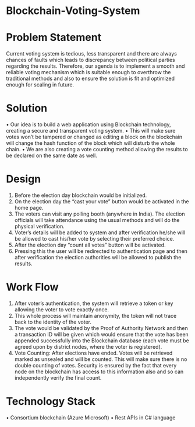 # Blockchain-Voting-System 

# Problem Statement
Current voting system is tedious, less transparent and there are always chances of faults which leads to discrepancy between political parties regarding the results.
Therefore, our agenda is to implement a smooth and reliable voting mechanism which is suitable enough to overthrow the traditional methods and also to ensure the solution is fit and optimized enough for scaling in future.

# Solution
•	Our idea is to build a web application using Blockchain technology, creating a secure and transparent voting system.
•	This will make sure votes won’t be tampered or changed as editing a block on the blockchain will change the hash function of the block which will disturb the whole chain.
•	We are also creating a vote counting method allowing the results to be declared on the same date as well.

# Design 	
1.	Before the election day blockchain would be initialized. 
2.	On the election day the “cast your vote” button would be activated in the home page.
3.	The voters can visit any polling booth (anywhere in India). The election officials will take attendance using the usual methods and will do the physical verification. 
4.	Voter’s details will be added to system and after verification he/she will be allowed to cast his/her vote by selecting their preferred choice.
5.	After the election day “count all votes” button will be activated.
6.	Pressing this the user will be redirected to authentication page and then after verification the election authorities will be allowed to publish the results.

# Work Flow
1.	After voter’s authentication, the system will retrieve a token or key allowing the voter to vote exactly once.
2.	This whole process will maintain anonymity, the token will not trace back to the identity of the voter.
3.	The vote would be validated by the Proof of Authority Network and then a transaction ID will be given which would ensure that the vote has been appended successfully into the Blockchain database (each vote must be agreed upon by district nodes, where the voter is registered).
4.	Vote Counting: After elections have ended. Votes will be retrieved marked as unsealed and will be counted. This will make sure there is no double counting of votes. Security is ensured by the fact that every node on the blockchain has access to this information also and so can independently verify the final count. 

# Technology Stack
•	 Consortium blockchain (Azure Microsoft) 
•	 Rest APIs in C# language





